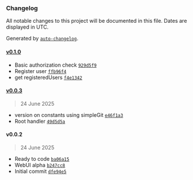 ### Changelog

All notable changes to this project will be documented in this file. Dates are displayed in UTC.

Generated by [`auto-changelog`](https://github.com/CookPete/auto-changelog).

#### [v0.1.0](https://github.com/tektrans/ejabberd-admin-wrapper/compare/v0.0.3...v0.1.0)

- Basic authorization check [`929d5f9`](https://github.com/tektrans/ejabberd-admin-wrapper/commit/929d5f95bae12fbcb63d3e2ace0e41b546c6a9e1)
- Register user [`ffb96f4`](https://github.com/tektrans/ejabberd-admin-wrapper/commit/ffb96f48dc3da2a8013b6b6f26ffd17ebfd01c93)
- get registeredUsers [`f4e1342`](https://github.com/tektrans/ejabberd-admin-wrapper/commit/f4e1342ce8e208a17836439967f0ffdadb6307c8)

#### [v0.0.3](https://github.com/tektrans/ejabberd-admin-wrapper/compare/v0.0.2...v0.0.3)

> 24 June 2025

- version on constants using simpleGit [`e46f1a3`](https://github.com/tektrans/ejabberd-admin-wrapper/commit/e46f1a3eee5b8513a4d3a6402ecc807854aaf598)
- Root handler [`49d5d5a`](https://github.com/tektrans/ejabberd-admin-wrapper/commit/49d5d5a747b75aafff29a198a15a18dcc41d86ed)

#### v0.0.2

> 24 June 2025

- Ready to code [`ba06a15`](https://github.com/tektrans/ejabberd-admin-wrapper/commit/ba06a15734f9d713e0d3b1ccea359e579ef54fc6)
- WebUI alpha [`b247cc8`](https://github.com/tektrans/ejabberd-admin-wrapper/commit/b247cc8c5295ebfd7a4641c77e11b11147bc5f4c)
- Initial commit [`dfe94e5`](https://github.com/tektrans/ejabberd-admin-wrapper/commit/dfe94e5d4e0a71d3e637272287e2edc62fa21ea2)
